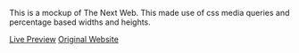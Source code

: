 This is a mockup of The Next Web. This made use of css media queries and percentage based widths and heights.

[Live Preview](https://jalcyon.github.io/TheNextWeb-Responsive-Design-Mockup/)
[Original Website](https://thenextweb.com/)
